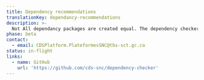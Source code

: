 ```yaml
---
title: Dependency recommendations
translationKey: dependancy-recommendations
description: >-
  Not All dependancy packages are created equal. The dependency checker is a continuous integration tool that extracts all the javascript packages listed in your package.json files and runs them against the npms.io api. If the package score less than a 0.4 then the tool will create an issue in your repo, alerting you that you might want to review the package before using it. This tool can not only help ensure that your packages will remain supported and updated in the future but help validate that the packages you have chosen are secure and safe to use. 
phase: beta
contact:
  - email: CDSPlatform.PlateformesSNC@tbs-sct.gc.ca
status: in-flight
links:
  - name: GitHub
    url: 'https://github.com/cds-snc/dependency-checker'
---
```


